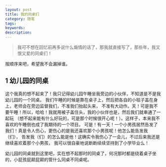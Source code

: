 ```yaml
---
layout: post
title: 我的同桌们
category: 随笔
tags: 
keywords: 
description: 
---
```

> 我可不想在回忆前再多说什么煽情的话了，那我就直接写了，那些年，我又恨又爱的同桌们！

按顺序来吧，希望我不会漏掉谁。

## 1 幼儿园的同桌
这个我真的想不起来了！我只记得幼儿园午睡坐我旁边的小伙伴，不知道是不是我幼儿园的一个同桌。
我们午睡的时候是靠在桌子上，然后把各自的小毯子盖在身上，老师会在旁边监督我们，不准我们抬起头来，
不准有大动作。天！可是我不要午睡！所以，哈哈！我就用被子盖住头，我的小伙伴也是，然后我们就串通了一起玩
（想不起来能有什么好玩的，可是那个时候很开心呢！）。这样子，本来我不喜欢的午睡倒也成了我期待的一个项目。
可是！有一天！一个小男孩居然告发了我们！真是令人伤心，更伤心的是我还喜欢那个小男孩呢！他怎么能告发我（们），
告发我（们）的怎么能是他！这确实令我伤心了一会儿，不过后来我还是继续喜欢着那个小男孩，
我可以很自豪地说断断续续坚持到了小学毕业么！

幼儿园的同桌就到这里吧，实在想不起那时的同桌了，何况那时都是绕着桌子坐的，小屁孩屁颠屁颠的管什么同桌不同桌呢。

